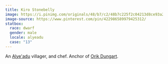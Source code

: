 ```yaml
---
title: Kiro Stonebelly
image: https://i.pinimg.com/originals/48/b7/c2/48b7c225f2c04213d8ce93a2685b80cd.jpg
image-source: https://www.pinterest.com/pin/422986589979425312/
statbox:
  race: dwarf
  gender: male
  locale: alyeadu
  case: "13"
---
```


An [Alye'adu](../locales/alyeadu) villager, and chef. Anchor of [Orik Dungart](orik-dungart).
